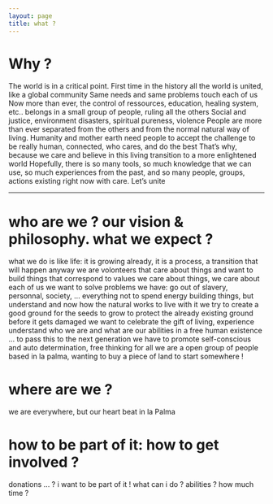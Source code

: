 ```yaml
---
layout: page
title: what ?
---
```


# Why ?

The world is in a critical point. First time in the history all the world is united, like a global community
Same needs and same problems touch each of us
Now more than ever, the control of ressources, education, healing system, etc.. belongs in a small group of people, ruling all the others
Social and justice, environment disasters, spiritual pureness, violence
People are more than ever separated from the others and from the normal natural way of living.
Humanity and mother earth need people to accept the challenge to be really human, connected, who cares, and do the best
That’s why, because we care and believe in this living transition to a more enlightened world
Hopefully, there is so many tools, so much knowledge that we can use, so much experiences from the past, and so many people, groups, actions existing right now with care.
Let’s unite

---
# who are we ? our vision & philosophy. what we expect ?
what we do is like life: it is growing already, it is a process, a transition that will happen anyway
we are volonteers that care about things and want to build things that correspond to values
we care about things, we care about each of us
we want to solve problems we have: go out of slavery, personnal, society, ... everything
not to spend energy building things, but understand and now how the natural works to live with it
we try to create a good ground for the seeds to grow
to protect the already existing ground before it gets damaged
we want to celebrate the gift of living, experience
understand who we are and what are our abilities in a free human existence
… to pass this to the next generation
we have to promote self-conscious and auto determination, free thinking for all
we are a open group of people based in la palma, wanting to buy a piece of land to start somewhere !

# where are we ?
we are everywhere, but our heart beat in la Palma

# how to be part of it: how to get involved ?
donations ... ?
i want to be part of it ! what can i do ? abilities ? how much time ?